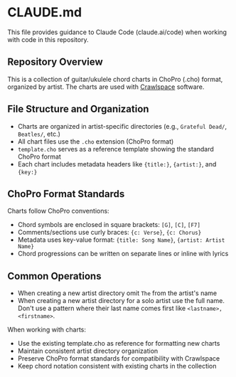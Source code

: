 # CLAUDE.md

This file provides guidance to Claude Code (claude.ai/code) when working with code in this repository.

## Repository Overview

This is a collection of guitar/ukulele chord charts in ChoPro (.cho) format, organized by artist. The charts are used with [Crawlspace](https://crawlspacenh.com) software.

## File Structure and Organization

- Charts are organized in artist-specific directories (e.g., `Grateful Dead/`, `Beatles/`, etc.)
- All chart files use the `.cho` extension (ChoPro format)
- `template.cho` serves as a reference template showing the standard ChoPro format
- Each chart includes metadata headers like `{title:}`, `{artist:}`, and `{key:}`

## ChoPro Format Standards

Charts follow ChoPro conventions:
- Chord symbols are enclosed in square brackets: `[G]`, `[C]`, `[F7]`
- Comments/sections use curly braces: `{c: Verse}`, `{c: Chorus}`
- Metadata uses key-value format: `{title: Song Name}`, `{artist: Artist Name}`
- Chord progressions can be written on separate lines or inline with lyrics

## Common Operations

- When creating a new artist directory omit `The` from the artist's name
- When creating a new artist directory for a solo artist use the full name. Don't use a pattern where their last name comes first like `<lastname>, <firstname>`.

When working with charts:
- Use the existing template.cho as reference for formatting new charts
- Maintain consistent artist directory organization
- Preserve ChoPro format standards for compatibility with Crawlspace
- Keep chord notation consistent with existing charts in the collection
